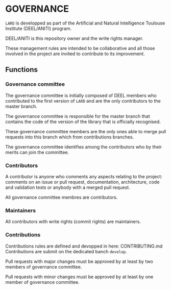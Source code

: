 # GOVERNANCE

`LARD` is developped as part of the Artificial and Natural Intelligence Toulouse Institute (DEEL/ANITI) program.

DEEL/ANITI is this repository owner and the write rights manager.

These management rules are intended to be collaborative and all those involved in the project are invited to contribute to its improvement.

##	Functions

###	Governance committee

The governance committee is initially composed of DEEL members who contributed to the first version of `LARD` and are the only contributors to the master branch.

The governance committee is responsible for the master branch that contains the code of the version of the library that is officially recognised.

These governance committee members are the only ones able to merge pull requests into this branch which from contributions branches.

The governance committee identifies among the contributors who by their merits can join the committee.

###	Contributors

A contributor is anyone who comments any aspects relating to the project: comments on an issue or pull request, documentation, architecture, code and validation tests or anybody with a merged pull request.

All governance committee membres are contributors.

### Maintainers

All contributors with write rights (commit rights) are maintainers.

### Contributions

Contributions rules are defined and devopped in here: CONTRIBUTING.md
Contributions are submit on the dedicated banch `develop`.

Pull requests with major changes must be approved by at least by two members of governance committee.

Pull requests with minor changes must be approved by at least by one member of governance committee.
